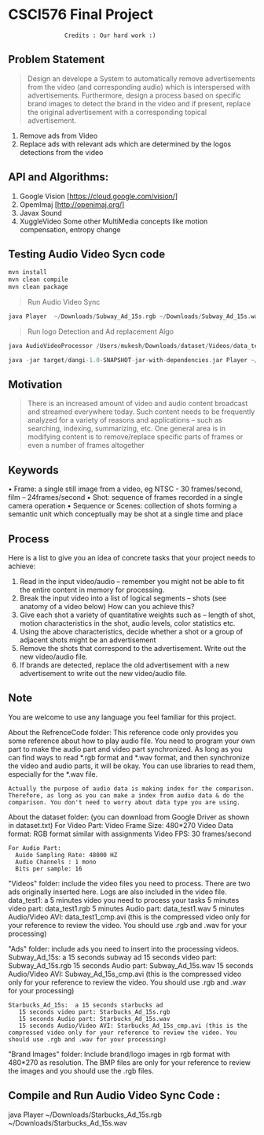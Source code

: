 # CSCI576 Final Project
					Credits : Our hard work :)	

## Problem Statement
> Design an  develope a System to automatically remove advertisements from the video (and corresponding audio) which is interspersed with advertisements. Furthermore, design a process based on specific brand images to detect the brand in the video and if present, replace the original advertisement with a corresponding topical advertisement.

1. Remove ads from Video
2. Replace ads with relevant ads which are determined by the logos detections from the video

## API and Algorithms:
1. Google Vision [https://cloud.google.com/vision/]
2. OpemImaj [http://openimaj.org/]
3. Javax Sound 
4. XuggleVideo
Some other MultiMedia concepts like motion compensation, entropy change

## Testing Audio Video Sycn code 

```C++
mvn install
mvn clean compile
mvn clean package 

```
> Run Audio Video Sync
```C++
java Player  ~/Downloads/Subway_Ad_15s.rgb ~/Downloads/Subway_Ad_15s.wav
```

> Run logo Detection and Ad replacement Algo
``` C++
java AudioVideoProcessor /Users/mukesh/Downloads/dataset/Videos/data_test3.rgb /Users/mukesh/Downloads/dataset/Videos/data_test3.wav  /Users/mukesh/Downloads/dataset/Videos/video3.rgb /Users/mukesh/Downloads/dataset/Videos/audio3.wav

java -jar target/dangi-1.0-SNAPSHOT-jar-with-dependencies.jar Player ~/Downloads/Subway_Ad_15s.rgb ~/Downloads/Subway_Ad_15s.wav ~/Downloads/Subway_Ad_15s2.rgb ~/Downloads/Subway_Ad_15s2.wav

```

## Motivation 
> There is an increased amount of video and audio content broadcast and streamed everywhere today. Such content needs to be frequently analyzed for a variety of reasons and applications – such as searching, indexing, summarizing, etc. One general area is in modifying content is to remove/replace specific parts of frames or even a number of frames altogether


## Keywords
• Frame: a single still image from a video, eg NTSC - 30 frames/second, film – 24frames/second
• Shot: sequence of frames recorded in a single camera operation
• Sequence or Scenes: collection of shots forming a semantic unit which conceptually may be shot at a single time and place

## Process

Here is a list to give you an idea of concrete tasks that your project needs to achieve:
1. Read in the input video/audio – remember you might not be able to fit the entire content in memory for processing.
2. Break the input video into a list of logical segments – shots (see anatomy of a video below) How can you achieve this?
3. Give each shot a variety of quantitative weights such as – length of shot, motion characteristics in the shot, audio levels, color statistics etc.
4. Using the above characteristics, decide whether a shot or a group of adjacent shots might be an advertisement
5. Remove the shots that correspond to the advertisement. Write out the new video/audio file.
6. If brands are detected, replace the old advertisement with a new advertisement to
write out the new video/audio file.

## Note
You are welcome to use any language you feel familiar for this project.

About the RefrenceCode folder:
	This reference code only provides you some reference about how to play audio file. You need to program your own part to make the audio part and video part synchronized. As long as you can find ways to read *.rgb format and *.wav format, and then synchronize the video and audio parts, it will be okay. You can use libraries to read them, especially for the *.wav file. 
	
	Actually the purpose of audio data is making index for the comparison. Therefore, as long as you can make a index from audio data & do the comparison. You don't need to worry about data type you are using.

About the dataset folder: (you can download from Google Driver as shown in dataset.txt)
	For Video Part:
	  Video Frame Size: 480*270
	  Video Data format: RGB format similar with assignments
	  Video FPS: 30 frames/second

	For Audio Part:
	  Auido Sampling Rate: 48000 HZ
	  Audio Channels : 1 mono
	  Bits per sample: 16
	  
  "Videos" folder: 
    include the video files you need to process. There are two ads originally inserted here. Logs are also included in the video file.
	data_test1: a 5 minutes video you need to process your tasks
	   5 minutes video part: data_test1.rgb
	   5 minutes Audio part: data_test1.wav
	   5 minutes Audio/Video AVI: data_test1_cmp.avi (this is the compressed video only for your reference to review the video. You should use .rgb and .wav for your processing)
	   
  "Ads" folder: 
    include ads you need to insert into the processing videos.
	Subway_Ad_15s: a 15 seconds subway ad
	   15 seconds video part: Subway_Ad_15s.rgb
	   15 seconds Audio part: Subway_Ad_15s.wav
	   15 seconds Audio/Video AVI: Subway_Ad_15s_cmp.avi (this is the compressed video only for your reference to review the video. You should use .rgb and .wav for your processing)

	Starbucks_Ad_15s:  a 15 seconds starbucks ad
	   15 seconds video part: Starbucks_Ad_15s.rgb
	   15 seconds Audio part: Starbucks_Ad_15s.wav
	   15 seconds Audio/Video AVI: Starbucks_Ad_15s_cmp.avi (this is the compressed video only for your reference to review the video. You should use .rgb and .wav for your processing)
	   
  "Brand Images" folder: 
    Include brand/logo images in rgb format with 480*270 as resolution. 
	The BMP files are only for your reference to review the images and you should use the .rgb files.
	
	
## Compile and Run Audio Video Sync Code :
java Player ~/Downloads/Starbucks_Ad_15s.rgb ~/Downloads/Starbucks_Ad_15s.wav
